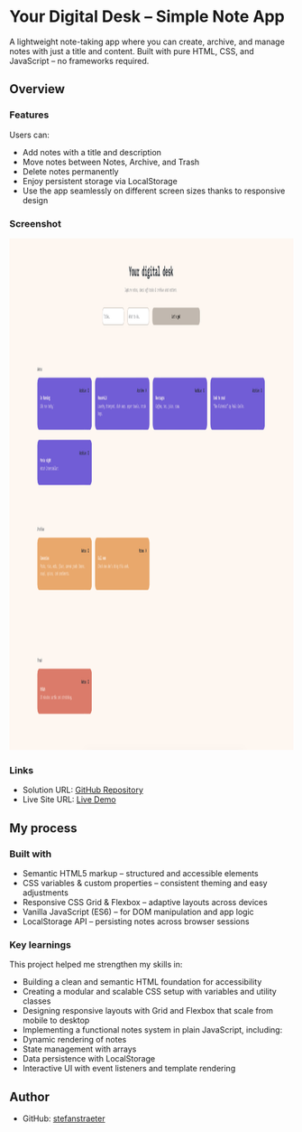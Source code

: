 # Your Digital Desk – Simple Note App

A lightweight note-taking app where you can create, archive, and manage notes with just a title and content. Built with pure HTML, CSS, and JavaScript – no frameworks required.

## Overview

### Features

Users can:

- Add notes with a title and description
- Move notes between Notes, Archive, and Trash
- Delete notes permanently
- Enjoy persistent storage via LocalStorage
- Use the app seamlessly on different screen sizes thanks to responsive design

### Screenshot

<img width="1705" height="906" alt="Screenshot Meet Landing Page" src="./assets/img/Screenshot.png" />

### Links

- Solution URL: [GitHub Repository](https://github.com/stefanstraeter/tiny-notes)
- Live Site URL: [Live Demo](https://stefanstraeter.github.io/tiny-notes/)

## My process

### Built with

- Semantic HTML5 markup – structured and accessible elements
- CSS variables & custom properties – consistent theming and easy adjustments
- Responsive CSS Grid & Flexbox – adaptive layouts across devices
- Vanilla JavaScript (ES6) – for DOM manipulation and app logic
- LocalStorage API – persisting notes across browser sessions

### Key learnings

This project helped me strengthen my skills in:

- Building a clean and semantic HTML foundation for accessibility
- Creating a modular and scalable CSS setup with variables and utility classes
- Designing responsive layouts with Grid and Flexbox that scale from mobile to desktop
- Implementing a functional notes system in plain JavaScript, including:
- Dynamic rendering of notes
- State management with arrays
- Data persistence with LocalStorage
- Interactive UI with event listeners and template rendering

## Author

- GitHub: [stefanstraeter](https://github.com/stefanstraeter)
